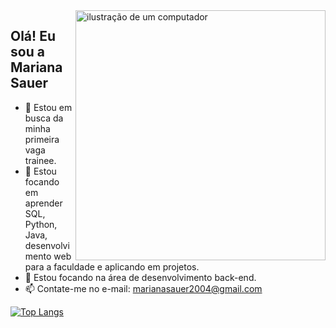 <img src="https://raw.githubusercontent.com/MicaelliMedeiros/micaellimedeiros/master/image/computer-illustration.png" alt="ilustração de um computador" min-width="400px" max-width="400px" width="400px" align="right">

## Olá! Eu sou a Mariana Sauer 


- 🔭 Estou em busca da minha primeira vaga trainee.
- 🌱 Estou focando em aprender SQL, Python, Java, desenvolvimento web para a faculdade e aplicando em projetos.
- 👯 Estou focando na área de desenvolvimento back-end.
- 📫 Contate-me no e-mail: marianasauer2004@gmail.com


[![Top Langs](https://github-readme-stats.vercel.app/api/top-langs/?username=marianasauer&layout=compact&theme=synthwave)](https://github.com/marianasauer/github-readme-stats)
